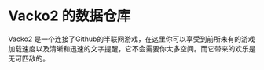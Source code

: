 # Vacko2 的数据仓库
Vacko2 是一个连接了Github的半联网游戏，在这里你可以享受到前所未有的游戏加载速度以及清晰和迅速的文字提醒，它不会需要你太多空间。而它带来的欢乐是无可匹敌的。
